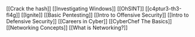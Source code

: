 [[Crack the hash]]
[[Investigating Windows]]
[[OhSINT]]
[[c4ptur3-th3-fl4g]]
[[Ignite]]
[[Basic Pentesting]]
[[Intro to Offensive Security]]
[[Intro to Defensive Security]]
[[Careers in Cyber]]
[[CyberChef The Basics]]
[[Networking Concepts]]
[[What is Networking?]]
